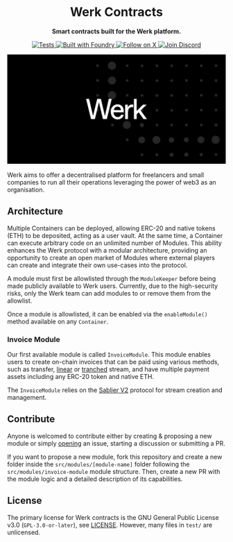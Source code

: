 <h1 align="center">Werk Contracts</h1>

<p align="center">
    <strong>Smart contracts built for the Werk platform.</strong>
</p>

<p align="center">
    <a href="https://github.com/xWerk/contracts/actions?query=workflow%3Atest">
        <img src="https://img.shields.io/github/actions/workflow/status/werk/contracts/test.yml?branch=main&label=Tests" alt="Tests">
    </a>
     <a href="https://getfoundry.sh/">
        <img src="https://img.shields.io/badge/Built%20with-Foundry-FFDB1C.svg" alt="Built with Foundry">
    </a>
    <a href="https://x.com/WerkSocial">
        <img src="https://img.shields.io/twitter/follow/WerkSocial?label=Follow" alt="Follow on X">
    </a>
    <a href="https://discord.com/invite/yTcSdN2uCN">
        <img src="https://dcbadge.limes.pink/api/server/yTcSdN2uCN?style=flat" alt="Join Discord">
    </a>
</p>

<p align="center">
    <a href="https://x.com/WerkSocial">
        <img src="docs/images/werk_banner.png" alt="Logo">
    </a>
</p>

Werk aims to offer a decentralised platform for freelancers and small companies to run all their operations leveraging
the power of web3 as an organisation.

## Architecture

Multiple Containers can be deployed, allowing ERC-20 and native tokens (ETH) to be deposited, acting as a user vault. At
the same time, a Container can execute arbitrary code on an unlimited number of Modules. This ability enhances the Werk
protocol with a modular architecture, providing an opportunity to create an open market of Modules where external
players can create and integrate their own use-cases into the protocol.

A module must first be allowlisted through the `ModuleKeeper` before being made publicly available to Werk users.
Currently, due to the high-security risks, only the Werk team can add modules to or remove them from the allowlist.

Once a module is allowlisted, it can be enabled via the `enableModule()` method available on any `Container`.

### Invoice Module

Our first available module is called `InvoiceModule`. This module enables users to create on-chain invoices that can be
paid using various methods, such as transfer,
[linear](https://docs.sablier.com/concepts/protocol/stream-types#lockup-linear) or
[tranched](https://docs.sablier.com/concepts/protocol/stream-types#lockup-tranched) stream, and have multiple payment
assets including any ERC-20 token and native ETH.

The `InvoiceModule` relies on the [Sablier V2](https://docs.sablier.com/concepts/what-is-sablier) protocol for stream
creation and management.

## Contribute

Anyone is welcomed to contribute either by creating & proposing a new module or simply
[opening](https://github.com/werk/contracts/issues/new) an issue, starting a discussion or submitting a PR.

If you want to propose a new module, fork this repository and create a new folder inside the `src/modules/[module-name]`
folder following the `src/modules/invoice-module` module structure. Then, create a new PR with the module logic and a
detailed description of its capabilities.

## License

The primary license for Werk contracts is the GNU General Public License v3.0 (`GPL-3.0-or-later`),
see [LICENSE](https://github.com/werk/contracts//blob/main/LICENSE). However, many files in `test/` are unlicensed.
